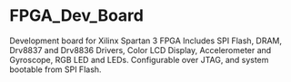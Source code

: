 # FPGA_Dev_Board
Development board for Xilinx Spartan 3 FPGA
Includes SPI Flash, DRAM, Drv8837 and Drv8836 Drivers, Color LCD Display, Accelerometer and Gyroscope, RGB LED and LEDs.
Configurable over JTAG, and system bootable from SPI Flash.
